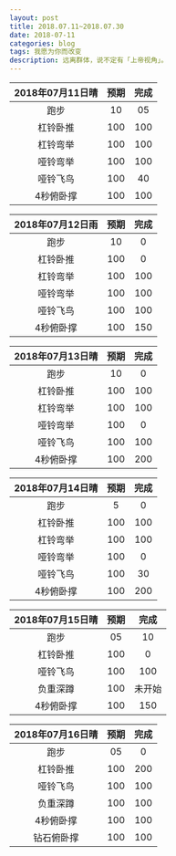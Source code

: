 ```yaml
---
layout: post
title: 2018.07.11~2018.07.30
date: 2018-07-11
categories: blog
tags: 我愿为你而改变
description: 远离群体，说不定有「上帝视角」。
---
```


|2018年07月11日晴|预期|完成|
|:---:|:---:|:---:|
|跑步|10|05|
|杠铃卧推|100|100|
|杠铃弯举|100|100|
|哑铃弯举|100|100|
|哑铃飞鸟|100|40|
|4秒俯卧撑|100|100|

|2018年07月12日雨|预期|完成|
|:---:|:---:|:---:|
|跑步|10|0|
|杠铃卧推|100|0|
|杠铃弯举|100|100|
|哑铃弯举|100|100|
|哑铃飞鸟|100|100|
|4秒俯卧撑|100|150|

|2018年07月13日晴|预期|完成|
|:---:|:---:|:---:|
|跑步|10|0|
|杠铃卧推|100|100|
|杠铃弯举|100|100|
|哑铃弯举|100|0|
|哑铃飞鸟|100|100|
|4秒俯卧撑|100|200|

|2018年07月14日晴|预期|完成|
|:---:|:---:|:---:|
|跑步|5|0|
|杠铃卧推|100|100|
|杠铃弯举|100|100|
|哑铃弯举|100|0|
|哑铃飞鸟|100|30|
|4秒俯卧撑|100|200|

|2018年07月15日晴|预期|完成|
|:---:|:---:|:---:|
|跑步|05|10|
|杠铃卧推|100|0|
|哑铃飞鸟|100|100|
|负重深蹲|100|未开始|
|4秒俯卧撑|100|150|

|2018年07月16日晴|预期|完成|
|:---:|:---:|:---:|
|跑步|05|0|
|杠铃卧推|100|200|
|哑铃飞鸟|100|100|
|负重深蹲|100|100|
|4秒俯卧撑|100|100|
|钻石俯卧撑|100|100|

